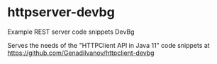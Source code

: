 # httpserver-devbg
Example REST server code snippets DevBg

Serves the needs of the "HTTPClient API in Java 11" code snippets at https://github.com/GenadiIvanov/httpclient-devbg



